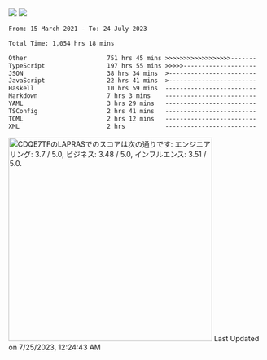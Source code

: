 <div>
  <img src="https://github-readme-stats.vercel.app/api?username=naporin0624&count_private=true&show_icons=true" />
  <img src="https://github-readme-stats.vercel.app/api/top-langs/?username=naporin0624&layout=compact&hide=css" />
  <!--START_SECTION:waka-->

```txt
From: 15 March 2021 - To: 24 July 2023

Total Time: 1,054 hrs 18 mins

Other                      751 hrs 45 mins >>>>>>>>>>>>>>>>>>-------   71.30 %
TypeScript                 197 hrs 55 mins >>>>>--------------------   18.77 %
JSON                       38 hrs 34 mins  >------------------------   03.66 %
JavaScript                 22 hrs 41 mins  >------------------------   02.15 %
Haskell                    10 hrs 59 mins  -------------------------   01.04 %
Markdown                   7 hrs 3 mins    -------------------------   00.67 %
YAML                       3 hrs 29 mins   -------------------------   00.33 %
TSConfig                   2 hrs 41 mins   -------------------------   00.25 %
TOML                       2 hrs 12 mins   -------------------------   00.21 %
XML                        2 hrs           -------------------------   00.19 %
```

<!--END_SECTION:waka-->
  
  <!--START_SECTION:lapras-card-->
<p ><a href="https://lapras.com/public/CDQE7TF" target="_blank" rel="noopener noreferrer"><img alt="CDQE7TFのLAPRASでのスコアは次の通りです: エンジニアリング: 3.7 / 5.0, ビジネス: 3.48 / 5.0, インフルエンス: 3.51 / 5.0." src="https://lapras-card-generator.vercel.app/api/svg?e=3.7&b=3.48&i=3.51&b1=%23232323&b2=%236d6d6d&i1=%23212121&i2=%23818181&l=ja" width="400" ></a>  
Last Updated on 7/25/2023, 12:24:43 AM</p>
<!--END_SECTION:lapras-card-->
</div>
